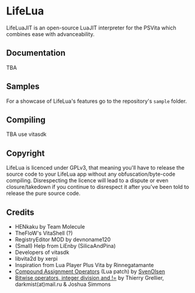 # LifeLua
LifeLuaJIT is an open-source LuaJIT interpreter for the PSVita which combines ease with advanceability.
## Documentation
TBA
## Samples
For a showcase of LifeLua's features go to the repository's `sample` folder.
## Compiling
TBA use vitasdk
## Copyright
LifeLua is licenced under GPLv3, that meaning you'll have to release the source code to your LifeLua app without any obfuscation/byte-code compiling. Disrespecting the licence will lead to a dispute or even closure/takedown if you continue to disrespect it after you've been told to release the pure source code.
## Credits
* HENkaku by Team Molecule
* TheFloW's VitaShell (?)
* RegistryEditor MOD by devnoname120
* (Small) Help from LiEnby (SilicaAndPina)
* Developers of vitasdk
* libvita2d by xerpi
* Inspiration from Lua Player Plus Vita by Rinnegatamante
* [Compound Assignment Operators](http://lua-users.org/files/wiki_insecure/power_patches/5.2/compound-5.2.2.patch) (Lua patch) by [SvenOlsen](http://lua-users.org/wiki/SvenOlsen)
* [Bitwise operators, integer division and !=](http://lua-users.org/files/wiki_insecure/power_patches/5.1/bitwise_operators_5.1.4_1.patch) by Thierry Grellier, darkmist(at)mail.ru & Joshua Simmons